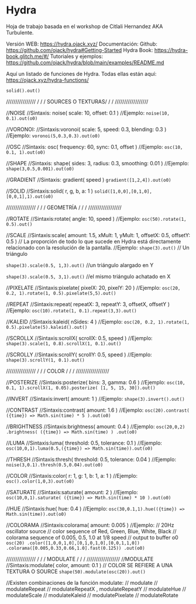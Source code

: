 # Hydra

Hoja de trabajo basada en el workshop de Citlali Hernandez AKA Turbulente. 

Versión WEB: https://hydra.ojack.xyz/
 Documentación:
Github: https://github.com/ojack/hydra#Getting-Started
Hydra Book: https://hydra-book.glitch.me/#/
Tutoriales y ejemplos: https://github.com/ojack/hydra/blob/main/examples/README.md

Aquí un listado de funciones de Hydra.
Todas ellas están aquí: https://ojack.xyz/hydra-functions/

`solid().out()`

//////////////// / / / SOURCES O TEXTURAS/ / / //////////////////

//NOISE
//Sintaxis: noise( scale: 10, offset: 0.1 )
//Ejemplo:
`noise(10, 0.1).out(o0)`

//VORONOI:
//Sintaxis:voronoi( scale: 5, speed: 0.3, blending: 0.3 )
//Ejemplo:
`voronoi(5,0.3,0.3).out(o0)`

//OSC
//Sintaxis: osc( frequency: 60, sync: 0.1, offset )
//Ejemplo:
`osc(10, 0.1, 1).out(o0)`

//SHAPE
//Sintaxis: shape( sides: 3, radius: 0.3, smoothing: 0.01 )
//Ejemplo:
`shape(3,0.5,0.001).out(o0)`

//GRADIENT
//Sintaxis: gradient( speed )
`gradient([1,2,4]).out(o0)`

//SOLID
//Sintaxis:solid( r, g, b, a: 1 )
`solid([1,0,0],[0,1,0],[0,0,1],1).out(o0)`

//////////////// / / / GEOMETRÍA / / / //////////////////

//ROTATE
//Sintaxis:rotate( angle: 10, speed )
//Ejemplo:
`osc(50).rotate(1, 0.5).out()`

//SCALE
//Sintaxis:scale( amount: 1.5, xMult: 1, yMult: 1, offsetX: 0.5, offsetY: 0.5 )
// La proporción de todo lo que sucede en Hydra está directamente relacionado con la resolución de la pantalla.
//Ejemplo:
`shape(3).out()` // Un triángulo

`shape(3).scale(0.5, 1,3).out()` //un triángulo alargado en Y

`shape(3).scale(0.5, 3,1).out()` //el mismo triángulo achatado en X

//PIXELATE
//Sintaxis:pixelate( pixelX: 20, pixelY: 20 )
//Ejemplo:
`osc(20, 0.2, 1).rotate(1, 0.5).pixelate(5,5).out()`

//REPEAT
//Sintaxis:repeat( repeatX: 3, repeatY: 3, offsetX, offsetY )
//Ejemplo:
`osc(10).rotate(1, 0.1).repeat(3,3).out()`

//KALEID
//Sintaxis:kaleid( nSides: 4 )
//Ejemplo:
`osc(20, 0.2, 1).rotate(1, 0.5).pixelate(5).kaleid().out()`

//SCROLLX
//Sintaxis:scrollX( scrollX: 0.5, speed )
//Ejemplo:
`shape(3).scale(1, 0.8).scrollX(1, 0.1).out()`

//SCROLLY
//Sintaxis:scrollY( scrollY: 0.5, speed )
//Ejemplo:
`shape(3).scrollY(1, 0.1).out()`

//////////////// / / / COLOR / / / //////////////////

//POSTERIZE
//Sintaxis:posterize( bins: 3, gamma: 0.6 )
//Ejemplo:
`osc(10, 0.1, 1).scrollX(1, 0.05).posterize( [1, 5, 15, 30]).out()`

//INVERT
//Sintaxis:invert( amount: 1 )
//Ejemplo:
`shape(3).invert().out()`

//CONTRAST
//Sintaxis:contrast( amount: 1.6 )
//Ejemplo:
`osc(20).contrast( ({time}) => Math.sin(time) * 5 ).out(o0)`

//BRIGHTNESS
//Sintaxis:brightness( amount: 0.4 )
//Ejemplo:
`osc(20,0,2)
  .brightness( ({time}) => Math.sin(time) )
  .out(o0)`

//LUMA
//Sintaxis:luma( threshold: 0.5, tolerance: 0.1 )
//Ejemplo:
`osc(10,0,1).luma(0.5,({time}) => Math.sin(time)).out(o0)`

//THRESH
//Sintaxis:thresh( threshold: 0.5, tolerance: 0.04 )
//Ejemplo:
`noise(3,0.1).thresh(0.5,0.04).out(o0)`

//COLOR
//Sintaxis:color( r: 1, g: 1, b: 1, a: 1 )
//Ejemplo:
`osc().color(1,0,3).out(o0)`

//SATURATE
//Sintaxis:saturate( amount: 2 )
//Ejemplo:
`osc(10,0,1).saturate( ({time}) => Math.sin(time) * 10 ).out(o0)`

//HUE
//Sintaxis:hue( hue: 0.4 )
//Ejemplo:
`osc(30,0.1,1).hue(({time}) => Math.sin(time)).out(o0)`

//COLORAMA
//Sintaxis:colorama( amount: 0.005 )
//Ejemplo:
// 20Hz oscillator source
// color sequence of Red, Green, Blue, White, Black
// colorama sequence of 0.005, 0.5, 1.0 at 1/8 speed
// output to buffer o0
`osc(20)
  .color([1,0,0,1,0],[0,1,0,1,0],[0,0,1,1,0])
  .colorama([0.005,0.33,0.66,1.0].fast(0.125))
  .out(o0)`

//////////////// / / / MODULATE / / / //////////////////
//MODULATE
//Sintaxis:modulate( color, amount: 0.1 ) // COLOR SE REFIERE A UNA TEXTURA O SOURCE
`shape(50).modulate(osc(20)).out()`

//Existen combinaciones de la función modulate:
  // modulate
  // modulateRepeat
  // modulateRepeatX , modulateRepeatY
  // modulateHue
  // modulateScale
  // modulateKaleid
  // modulatePixelate
  // modulateRotate